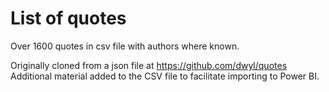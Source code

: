 # List of quotes
 Over 1600 quotes in csv file with authors where known.

 Originally cloned from a json file at https://github.com/dwyl/quotes
 Additional material added to the CSV file to facilitate importing to Power BI.
